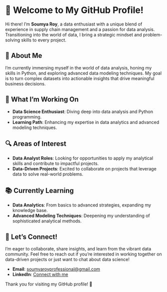 # 👋 Welcome to My GitHub Profile!

Hi there! I’m **Soumya Roy**, a data enthusiast with a unique blend of experience in supply chain management and a passion for data analysis. Transitioning into the world of data, I bring a strategic mindset and problem-solving skills to every project.

## 🌟 About Me

I’m currently immersing myself in the world of data analysis, honing my skills in Python, and exploring advanced data modeling techniques. My goal is to turn complex datasets into actionable insights that drive meaningful business decisions.

## 🚀 What I’m Working On

- **Data Science Enthusiast**: Diving deep into data analysis and Python programming.
- **Learning Path**: Enhancing my expertise in data analytics and advanced modeling techniques.

## 🔍 Areas of Interest

- **Data Analyst Roles**: Looking for opportunities to apply my analytical skills and contribute to impactful projects.
- **Data-Driven Projects**: Excited to collaborate on projects that leverage data to solve real-world problems.

## 📚 Currently Learning

- **Data Analytics**: From basics to advanced strategies, expanding my knowledge base.
- **Advanced Modeling Techniques**: Deepening my understanding of sophisticated analytical methods.

## 🤝 Let’s Connect!

I’m eager to collaborate, share insights, and learn from the vibrant data community. Feel free to reach out if you’re interested in working together on data-driven projects or just want to chat about data science!

- **Email**: [soumyaroyprofessional@gmail.com](mailto:soumyaroyprofessional@gmail.com)
- **LinkedIn**: [Connect with me](https://www.linkedin.com/in/connectsoumyaroy/)

Thank you for visiting my GitHub profile! 🚀
